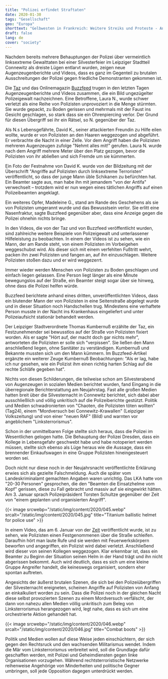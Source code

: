 ```yaml
---
title: "Polizei erfindet Straftaten"
date: 2020-01-30
tags: "Gesellschaft"
geo: "Europa"
shorttext: "Gelbwesten in Frankreich: Weitere Streiks und Proteste - Angebot kosmetischer Änderungen an Rentenkürzungen eine Farce"
draft: false
lang: de
cover: "society"
---
```


Nachdem bereits mehrere Behauptungen der Polizei über vermeintlich linksextreme Gewalttaten bei einer Silvesterfeier im Leipziger Stadtteil Connewitz als dreiste Lügen entlarvt wurden, zeigen neue Augenzeugenberichte und Videos, dass es ganz im Gegenteil zu brutalen Ausschreitungen der Polizei gegen friedliche Demonstranten gekommen ist.

Die [Taz](https://taz.de/Gewalt-Nacht-in-Connewitz/!5650283/ "Das war Wahnsinn") und das Onlinemagazin [Buzzfeed](https://www.buzzfeed.com/de/aikokempen/videos-betroffene-polizeigewalt-connewitz-silvester "Silvesternacht in Connewitz: Drei Videos und zahlreiche Zeugen werfen neue Fragen auf") trugen in den letzten Tagen Augenzeugenberichte und Videos zusammen, die ein Bild ungezügelter Polizeigewalt nachzeichnen. Eine Betroffene, Laura N., wurde schwer verletzt als eine Reihe von Polizisten unprovoziert in die Menge stürmten. Sie wurde gepackt, zu Boden gerissen und mehrmals mit der Faust ins Gesicht geschlagen, so stark dass sie ein Ohrenpiercing verlor. Der Grund für diesen Übergriff sei ihr ein Rätsel, so N. gegenüber der Taz.

Als N.s Lebensgefährte, David K., seiner attackierten Freundin zu Hilfe eilen wollte, wurde er von Polizisten an den Haaren weggezogen und abgeführt. Er verbrachte die Nacht in einer Zelle. Vor dem Angriff haben die Polizisten mehreren Augenzeugen zufolge "Nehmt alles mit!" gerufen. Laura N. wurde nach dem Angriff mehrere Meter über den Platz gezogen, bevor die Polizisten von ihr abließen und sich Fremde um sie kümmerten.

Ein Foto der Festnahme von David K. wurde von der Bildzeitung mit der Überschrift "Angriffe auf Polizisten durch linksextreme Terroristen" veröffentlicht, so dass der junge Mann üble Schikanen zu befürchten hat. Ein Beamter sagte aus, man habe ihn mit jemandem "von der Antifa" verwechselt – trotzdem wird er nun wegen eines tätlichen Angriffs auf einen Polizeibeamten angeklagt.

Ein weiteres Opfer, Madeleine G., stand am Rande des Geschehens als sie von Polizisten umgerannt wurde und das Bewusstsein verlor. Sie erlitt eine Nasenfraktur, sagte Buzzfeed gegenüber aber, dass eine Anzeige gegen die Polizei ohnehin nichts bringe.

In den Videos, die von der Taz und von Buzzfeed veröffentlicht wurden, sind zahlreiche weitere Beispiele von Polizeigewalt und unterlassener Hilfeleistung zu beobachten. In einem der Videos ist zu sehen, wie ein Mann, der am Rande steht, von einem Polizisten im Vorbeigehen weggeschubst wird. Als dieser sich mit einem verfehlten Fußtritt wehrt, packen ihn zwei Polizisten und fangen an, auf ihn einzuschlagen. Weitere Polizisten stoßen dazu und er wird weggezerrt.

Immer wieder werden Menschen von Polizisten zu Boden geschlagen und einfach liegen gelassen. Eine Person liegt länger als eine Minute bewegungslos auf der Straße, ein Beamter steigt sogar über sie hinweg, ohne dass die Polizei helfen würde.

Buzzfeed berichtete anhand eines dritten, unveröffentlichten Videos, dass ein blutender Mann der von Polizisten in eine Seitenstraße abgelegt wurde und in dieser Situation noch Handschellen trug. Mindestens eine verhaftete Person musste in der Nacht ins Krankenhaus eingeliefert und unter Polizeiaufsicht stationär behandelt werden.

Der Leipziger Stadtverordnete Thomas Kumbernuß erzählte der Taz, ein Festzunehmender sei bewusstlos auf der Straße von Polizisten fixiert worden. Als er sagte "Hört auf, der macht doch gar nichts mehr", antworteten die Polizisten er solle sich "verpissen". Sie ließen den Mann anschließend liegen, ohne Sanitäter zu verständigen. Kumbernuß und Bekannte mussten sich um den Mann kümmern. Im Buzzfeed-Artikel ergänzte ein weiterer Zeuge Kumbernuß Beobachtungen: "Als er lag, habe ich nur gesehen, wie ein Polizist ihm einen richtig harten Schlag auf die rechte Schläfe gegeben hat".

Nichts von diesen Schilderungen, die teilweise schon am Silvesterabend von Augenzeugen in sozialen Medien berichtet wurden, fand Eingang in die überregionale Berichterstattung am Neujahrstag. Fast alle großen Medien hatten breit über die Silvesternacht in Connewitz berichtet, sich dabei aber ausschließlich und völlig unkritisch auf die Polizeiberichte gestützt. Politik und Medien schwadronierten von "Chaoten, die Polizisten töten wollten” (Tag24), einem "Mordversuch bei Connewitz-Krawallen" (Leipziger Volkszeitung) und von einer "neuen RAF" (Bild) und warnten vor angeblichem "Linksterrorismus".

Schon in der unmittelbaren Folge stellte sich heraus, dass die Polizei im Wesentlichen gelogen hatte. Die Behauptung der Polizei Dresden, dass ein Kollege in Lebensgefahr geschwebt habe und habe notoperiert werden müssen, stellte sich ebenso als Lüge heraus wie die Aussage, dass ein brennender Einkaufswagen in eine Gruppe Polizisten hineingesteuert worden sei.

Doch nicht nur diese noch in der Neujahrsnacht veröffentlichte Erklärung erwies sich als gezielte Falschmeldung. Auch die später vom Landeskriminalamt gemachten Angaben waren unrichtig. Das LKA hatte von "20-30 Personen" gesprochen, die den "Beamten die Einsatzhelme vom Kopf" gerissen, diese zu Fall gebracht und massiv auf sie eingewirkt hätten. Am 3. Januar sprach Polizeipräsident Torsten Schultze gegenüber der Zeit von "einem geplanten und organisierten Angriff".

{{< image srcwebp="/static/img/content/2020/045.webp" srcalt="/static/img/content/2020/045.jpg" title="Titanium ballistic helmet for police use" >}}

In einem Video, das am 6. Januar von der [Zeit](https://www.zeit.de/gesellschaft/zeitgeschehen/2020-01/leipzig-connewitz-silvester-angriffe-polizist-video/komplettansicht "Angriff in Connewitz war offenbar nicht orchestriert") veröffentlicht wurde, ist zu sehen, wie Polizisten einen Festgenommenen über die Straße schleifen. Daraufhin hört man laute Rufe und sie werden mit Feuerwerkskörpern beworfen und angegriffen, ein Polizist wird dabei verletzt. Anschließend wird dieser von seinen Kollegen weggezogen. Klar erkennbar ist, dass ein Beamter zu Beginn der Situation seinen Helm in der Hand trägt und ihn nicht abgerissen bekommt. Auch wird deutlich, dass es sich um eine kleine Gruppe Angreifer handelt, die keineswegs organisiert, sondern eher spontan auftreten.

Angesichts der äußerst brutalen Szenen, die sich bei den Polizeiübergriffen der Silvesternacht ereigneten, scheinen Angriffe auf Polizisten von Anfang an einkalkuliert worden zu sein. Dass die Polizei noch in der gleichen Nacht diese selbst provozierten Szenen zu einem Mordversuch verfälscht, der dann von nahezu allen Medien völlig unkritisch zum Beleg von Linksterrorismus herangezogen wird, legt nahe, dass es sich um eine orchestrierte Aktion gehandelt hat.

{{< image srcwebp="/static/img/content/2020/046.webp" srcalt="/static/img/content/2020/046.jpg" title="Combat boots" >}}

Politik und Medien wollen auf diese Weise jeden einschüchtern, der sich gegen den Rechtsruck und den wachsenden Militarismus wendet. Indem die Mär vom Linksterrorismus verbreitet wird, soll die Grundlage dafür geschaffen werden, mit Polizei und Geheimdiensten gegen linke Organisationen vorzugehen. Während rechtsterroristische Netzwerke reihenweise Angehörige von Minderheiten und politische Gegner umbringen, soll jede Opposition dagegen unterdrückt werden.
